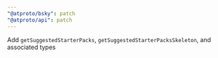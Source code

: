 ```yaml
---
"@atproto/bsky": patch
"@atproto/api": patch
---
```


Add `getSuggestedStarterPacks`, `getSuggestedStarterPacksSkeleton`, and associated types
